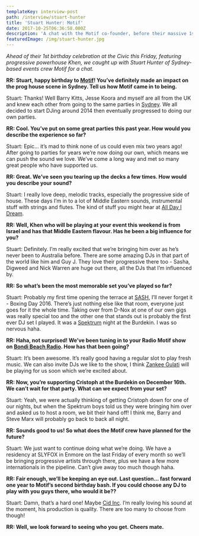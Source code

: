 ```yaml
---
templateKey: interview-post
path: /interview/stuart-hunter
title: 'Stuart Hunter: Motif'
date: 2017-10-25T06:36:58.000Z
description: 'A chat with the Motif co-founder, before their massive 1st birthday party...'
featuredImage: /img/stuart-hunter.jpg
---
```

_Ahead of their 1st birthday celebration at the Civic this Friday, featuring progressive powerhouse Khen, we caught up with Stuart Hunter of Sydney-based events crew Motif for a chat._

**RR: Stuart, happy birthday to **[**Motif**](https://www.facebook.com/MOTIFSYDNEY/)**! You’ve definitely made an impact on the prog house scene in Sydney. Tell us how Motif came in to being.**

Stuart: Thanks! Well Barry Kitts, Jesse Koora and myself are all from the UK and knew each other from going to the same parties in [Sydney](https://www.ravereviewz.net/Events-Location/Sydney). We all decided to start DJing around 2014 then eventually progressed to doing our own parties.

**RR: Cool. You’ve put on some great parties this past year. How would you describe the experience so far?**

Stuart: Epic… it’s mad to think none of us could even mix two years ago! After going to parties for years we’re now doing our own, which means we can push the sound we love. We’ve come a long way and met so many great people who have supported us.

**RR: Great. We’ve seen you tearing up the decks a few times. How would you describe your sound?**

Stuart: I really love deep, melodic tracks, especially the progressive side of house. These days I’m in to a lot of Middle Eastern sounds, instrumental stuff with strings and flutes. The kind of stuff you might hear at [All Day I Dream](https://www.facebook.com/alldayidream/).

**RR: Well, Khen who will be playing at your event this weekend is from Israel and has that Middle Eastern flavour. Has he been a big influence for you?**

Stuart: Definitely. I’m really excited that we’re bringing him over as he’s never been to Australia before. There are some amazing DJs in that part of the world like him and Guy J. They love their progressive there too - Sasha, Digweed and Nick Warren are huge out there, all the DJs that I’m influenced by.

**RR: So what’s been the most memorable set you’ve played so far?**

Stuart: Probably my first time opening the terrace at [SASH](https://magazine.ravereviewz.net/interview/kerry-wallace), I’ll never forget it - Boxing Day 2016. There’s just nothing else like that room, everyone just goes for it the whole time. Taking over from D-Nox at one of our own gigs was really special too and the other one that stands out is probably the first ever DJ set I played. It was a [Spektrum](https://magazine.ravereviewz.net/interview/eden-worthington-spektrum) night at the Burdekin. I was so nervous haha.

**RR: Haha, not surprised! We’ve been tuning in to your Radio Motif show on **[**Bondi Beach Radio**](https://www.facebook.com/Bondi-Beach-Radio-431422933620978/)**. How has that been going?**

Stuart: It’s been awesome. It’s really good having a regular slot to play fresh music. We can also invite DJs we like to the show, I think [Zankee Gulati](https://magazine.ravereviewz.net/interview/zankee-gulati-bootz-n-catz) will be playing for us soon which we’re excited about.

**RR: Now, you’re supporting Cristoph at the Burdekin on December 16th. We can’t wait for that party. What can we expect from your set?**

Stuart: Yeah, we were actually thinking of getting Cristoph down for one of our nights, but when the Spektrum boys told us they were bringing him over and asked us to host a room, we bit their hand off! I think me, Barry and Steve Marx will probably go back to back all night.

**RR: Sounds good to us! So what does the Motif crew have planned for the future?**

Stuart: We just want to continue doing what we’re doing. We have a residency at SLYFOX in Enmore on the last Friday of every month so we’ll be bringing progressive artists through there, plus we have a few more internationals in the pipeline. Can’t give away too much though haha.

**RR: Fair enough, we’ll be keeping an eye out. Last question… fast forward one year to Motif’s second birthday bash. If you could choose any DJ to play with you guys there, who would it be??**

Stuart: Damn, that’s a hard one! Maybe [Cid Inc](https://www.facebook.com/Cidinc/). I’m really loving his sound at the moment, his production is quality. There are too many to choose from though!

**RR: Well, we look forward to seeing who you get. Cheers mate.**
